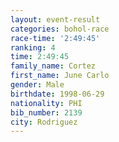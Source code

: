```yaml
---
layout: event-result 
categories: bohol-race 
race-time: '2:49:45'
ranking: 4
time: 2:49:45
family_name: Cortez
first_name: June Carlo
gender: Male
birthdate: 1998-06-29
nationality: PHI
bib_number: 2139
city: Rodriguez
---
```

